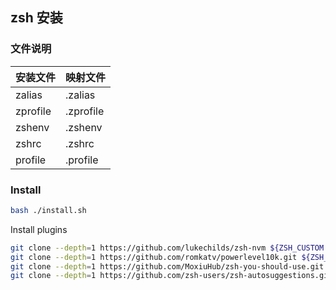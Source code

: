 ## zsh 安装

### 文件说明

|安装文件|映射文件|
|----|----|
|zalias | .zalias |
|zprofile | .zprofile |
|zshenv | .zshenv |
|zshrc | .zshrc |
|profile | .profile |

### Install

```bash
bash ./install.sh
```

Install plugins

```bash
git clone --depth=1 https://github.com/lukechilds/zsh-nvm ${ZSH_CUSTOM:-$HOME/.oh-my-zsh/custom}/plugins/zsh-nvm
git clone --depth=1 https://github.com/romkatv/powerlevel10k.git ${ZSH_CUSTOM:-$HOME/.oh-my-zsh/custom}/themes/powerlevel10k
git clone --depth=1 https://github.com/MoxiuHub/zsh-you-should-use.git ${ZSH_CUSTOM:-$HOME/.oh-my-zsh/custom}/plugins/you-should-use
git clone --depth=1 https://github.com/zsh-users/zsh-autosuggestions.git ${ZSH_CUSTOM:-$HOME/.oh-my-zsh/custom}/plugins/zsh-autosuggestions
```
